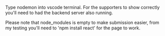 Type nodemon into vscode terminal.
For the supporters to show correctly you'll need to had the backend server also running.

Please note that node_modules is empty to make submission easier,
from my testing you'll need to 'npm install react' for the page to work.